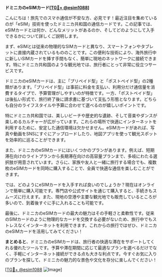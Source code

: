 **ドミニカのeSIMカード[[TG💪+ @esim1088](https://t.me/s/esim1088)]**

こんにちは！旅先でのスマホ通信が不安な方、必見です！最近注目を集めているのが「eSIM」技術を使ったドミニカ共和国の通信カードです。この記事では、eSIMカードとは何か、どんなメリットがあるのか、そしてどのようにして入手できるかについて詳しくご説明します。

まず、eSIMとは従来の物理的なSIMカードと異なり、スマートフォンやタブレットに直接内蔵されているもののことです。この便利な技術により、海外旅行中に新しいSIMカードを挿す手間もなく、簡単に現地のネットワークに接続できます。特にドミニカ共和国のような観光地では、旅行者にとって非常に役立つサービスです。

ドミニカのeSIMカードは、主に「プリペイド型」と「ポストペイド型」の2種類があります。「プリペイド型」は事前に料金を支払い、利用分だけ通信量を消費するタイプで、予算管理がしやすいのが特徴です。一方、「ポストペイド型」は後払い形式で、旅行終了後に請求書に基づいて支払う形態となります。どちらも自分のライフスタイルや予算に合わせて選べるのが嬉しいポイントです。

特にドミニカ共和国では、美しいビーチや歴史的な遺跡、そして音楽やダンスが楽しめるカルチャーが広がっています。これらの場所で快適にインターネットを利用するために、安定した通信環境は欠かせません。eSIMカードがあれば、写真や動画をSNSにすぐにアップロードしたり、地図アプリを使って観光スポットを効率的に巡ることができます。

また、ドミニカのeSIMカードにはいくつかのプランがあります。例えば、短期滞在向けのライトプランから長期滞在向けの高容量プランまで、多岐にわたる選択肢が用意されています。さらに、家族や友人と一緒に旅行する場合でも、複数枚のeSIMカードを同時に購入することで、全員で快適な通信を楽しむことができます。

では、どのようにeSIMカードを入手すれば良いのでしょうか？現在はオンラインで簡単に購入可能です。専門店や公式サイトを通じて購入すると、手続きもスムーズに行えます。また、現地の空港や主要な観光地でも販売しているところが多いので、到着後すぐに手に入れることも可能です。

最後に、ドミニカのeSIMカードの最大の魅力はその手軽さと柔軟性です。従来のSIMカードのように物理的なカードを交換する必要がないため、旅行中でもストレスなくインターネットを利用できます。これからの旅行ではぜひ、ドミニカのeSIMカードを活用してみてください！

**まとめると**、ドミニカのeSIMカードは、旅行者の快適な滞在をサポートしてくれる優れたツールです。予算や滞在期間に応じて最適なプランを選べるだけでなく、手軽にインターネット接続ができる点も大きな利点です。今すぐお気に入りのプランを探して、ドミニカの魅力的な景色や文化を存分に楽しんでください！

[[TG💪+ @esim1088](https://t.me/s/esim1088) ![Image](https://i.postimg.cc/Y0z9fWf4/image.png)]